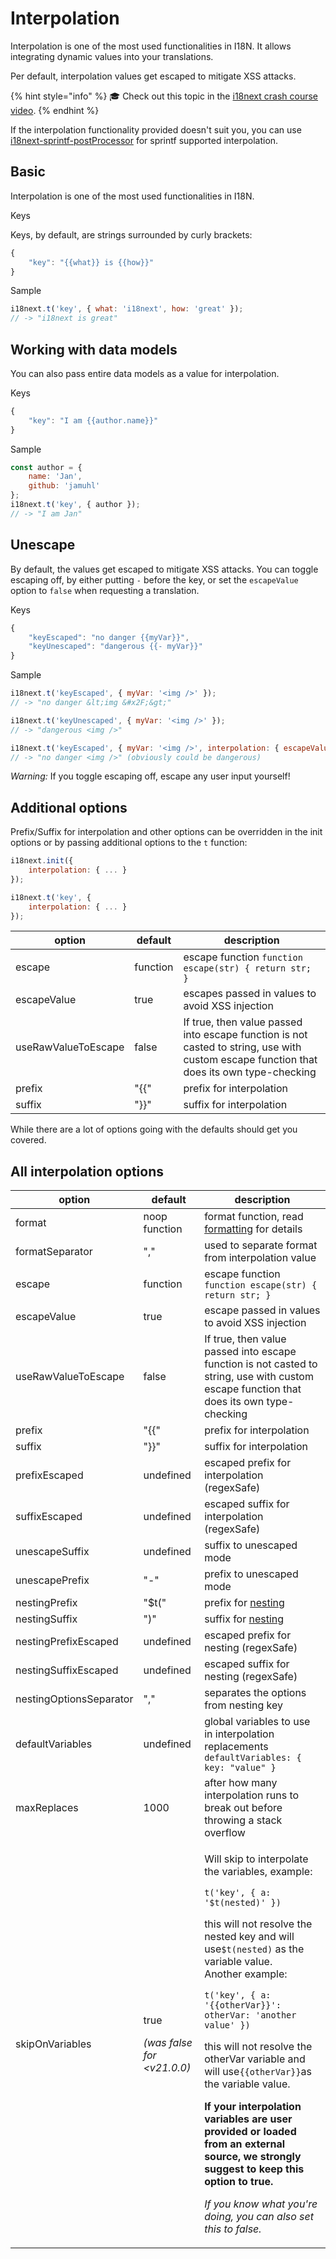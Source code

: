 # Interpolation

Interpolation is one of the most used functionalities in I18N. It allows integrating dynamic values into your translations.

Per default, interpolation values get escaped to mitigate XSS attacks.

{% hint style="info" %}
🎓 Check out this topic in the [i18next crash course video](https://youtu.be/SA\_9i4TtxLQ?t=433).
{% endhint %}

If the interpolation functionality provided doesn't suit you, you can use [i18next-sprintf-postProcessor](https://github.com/i18next/i18next-sprintf-postProcessor) for sprintf supported interpolation.

## Basic

Interpolation is one of the most used functionalities in I18N.

Keys

Keys, by default, are strings surrounded by curly brackets:

```javascript
{
    "key": "{{what}} is {{how}}"
}
```

Sample

```javascript
i18next.t('key', { what: 'i18next', how: 'great' });
// -> "i18next is great"
```

## Working with data models

You can also pass entire data models as a value for interpolation.

Keys

```javascript
{
    "key": "I am {{author.name}}"
}
```

Sample

```javascript
const author = { 
    name: 'Jan',
    github: 'jamuhl'
};
i18next.t('key', { author });
// -> "I am Jan"
```

## Unescape

By default, the values get escaped to mitigate XSS attacks. You can toggle escaping off, by either putting `-` before the key, or set the `escapeValue` option to `false` when requesting a translation.

Keys

```javascript
{
    "keyEscaped": "no danger {{myVar}}",
    "keyUnescaped": "dangerous {{- myVar}}"
}
```

Sample

```javascript
i18next.t('keyEscaped', { myVar: '<img />' });
// -> "no danger &lt;img &#x2F;&gt;"

i18next.t('keyUnescaped', { myVar: '<img />' });
// -> "dangerous <img />"

i18next.t('keyEscaped', { myVar: '<img />', interpolation: { escapeValue: false } });
// -> "no danger <img />" (obviously could be dangerous)
```

_Warning:_ If you toggle escaping off, escape any user input yourself!

## Additional options

Prefix/Suffix for interpolation and other options can be overridden in the init options or by passing additional options to the `t` function:

```javascript
i18next.init({
    interpolation: { ... }
});

i18next.t('key', {
    interpolation: { ... }
});
```

| option              | default  | description                                                                                                                              |
| ------------------- | -------- | ---------------------------------------------------------------------------------------------------------------------------------------- |
| escape              | function | escape function `function escape(str) { return str; }`                                                                                   |
| escapeValue         | true     | escapes passed in values to avoid XSS injection                                                                                          |
| useRawValueToEscape | false    | If true, then value passed into escape function is not casted to string, use with custom escape function that does its own type-checking |
| prefix              | "\{{"    | prefix for interpolation                                                                                                                 |
| suffix              | "\}}"    | suffix for interpolation                                                                                                                 |

While there are a lot of options going with the defaults should get you covered.

## All interpolation options

| option                  | default                                                          | description                                                                                                                                                                                                                                                                                                                                                                                                                                                                                                                                                                                                                                                               |
| ----------------------- | ---------------------------------------------------------------- | ------------------------------------------------------------------------------------------------------------------------------------------------------------------------------------------------------------------------------------------------------------------------------------------------------------------------------------------------------------------------------------------------------------------------------------------------------------------------------------------------------------------------------------------------------------------------------------------------------------------------------------------------------------------------- |
| format                  | noop function                                                    | format function, read [formatting](formatting.md) for details                                                                                                                                                                                                                                                                                                                                                                                                                                                                                                                                                                                                             |
| formatSeparator         | ","                                                              | used to separate format from interpolation value                                                                                                                                                                                                                                                                                                                                                                                                                                                                                                                                                                                                                          |
| escape                  | function                                                         | escape function `function escape(str) { return str; }`                                                                                                                                                                                                                                                                                                                                                                                                                                                                                                                                                                                                                    |
| escapeValue             | true                                                             | escape passed in values to avoid XSS injection                                                                                                                                                                                                                                                                                                                                                                                                                                                                                                                                                                                                                            |
| useRawValueToEscape     | false                                                            | If true, then value passed into escape function is not casted to string, use with custom escape function that does its own type-checking                                                                                                                                                                                                                                                                                                                                                                                                                                                                                                                                  |
| prefix                  | "\{{"                                                            | prefix for interpolation                                                                                                                                                                                                                                                                                                                                                                                                                                                                                                                                                                                                                                                  |
| suffix                  | "\}}"                                                            | suffix for interpolation                                                                                                                                                                                                                                                                                                                                                                                                                                                                                                                                                                                                                                                  |
| prefixEscaped           | undefined                                                        | escaped prefix for interpolation (regexSafe)                                                                                                                                                                                                                                                                                                                                                                                                                                                                                                                                                                                                                              |
| suffixEscaped           | undefined                                                        | escaped suffix for interpolation (regexSafe)                                                                                                                                                                                                                                                                                                                                                                                                                                                                                                                                                                                                                              |
| unescapeSuffix          | undefined                                                        | suffix to unescaped mode                                                                                                                                                                                                                                                                                                                                                                                                                                                                                                                                                                                                                                                  |
| unescapePrefix          | "-"                                                              | prefix to unescaped mode                                                                                                                                                                                                                                                                                                                                                                                                                                                                                                                                                                                                                                                  |
| nestingPrefix           | "$t("                                                            | prefix for [nesting](nesting.md)                                                                                                                                                                                                                                                                                                                                                                                                                                                                                                                                                                                                                                          |
| nestingSuffix           | ")"                                                              | suffix for [nesting](nesting.md)                                                                                                                                                                                                                                                                                                                                                                                                                                                                                                                                                                                                                                          |
| nestingPrefixEscaped    | undefined                                                        | escaped prefix for nesting (regexSafe)                                                                                                                                                                                                                                                                                                                                                                                                                                                                                                                                                                                                                                    |
| nestingSuffixEscaped    | undefined                                                        | escaped suffix for nesting (regexSafe)                                                                                                                                                                                                                                                                                                                                                                                                                                                                                                                                                                                                                                    |
| nestingOptionsSeparator | ","                                                              | separates the options from nesting key                                                                                                                                                                                                                                                                                                                                                                                                                                                                                                                                                                                                                                    |
| defaultVariables        | undefined                                                        | global variables to use in interpolation replacements `defaultVariables: { key: "value" }`                                                                                                                                                                                                                                                                                                                                                                                                                                                                                                                                                                                |
| maxReplaces             | 1000                                                             | after how many interpolation runs to break out before throwing a stack overflow                                                                                                                                                                                                                                                                                                                                                                                                                                                                                                                                                                                           |
| skipOnVariables         | <p>true</p><p></p><p><em>(was false for  &#x3C;v21.0.0)</em></p> | <p>Will skip to interpolate the variables, example:</p><p><code>t('key', { a: '$t(nested)' })</code></p><p>this will not resolve the nested key and will use<code>$t(nested)</code> as the variable value.<br>Another example:</p><p><code>t('key', { a: '{{otherVar}}': otherVar: 'another value' })</code></p><p>this will not resolve the otherVar variable and will use<code>{{otherVar}}</code>as the variable value.</p><p><strong>If your interpolation variables are user provided or loaded from an external source, we strongly suggest to keep this option to true.</strong></p><p><em>If you know what you're doing, you can also set this to false.</em></p> |
